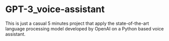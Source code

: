 # GPT-3_voice-assistant
This is just a casual 5 minutes project that apply the state-of-the-art language processing model developed by OpenAI on a Python based voice assistant.
